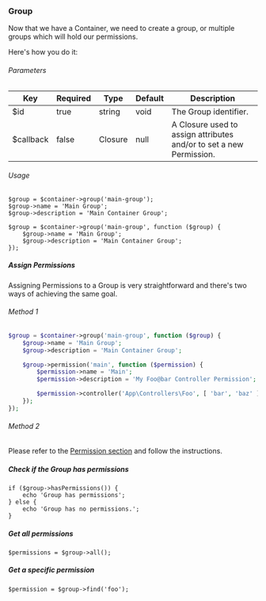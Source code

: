 ### Group

Now that we have a Container, we need to create a group, or multiple groups which will hold our permissions.

Here's how you do it:

###### Parameters

<table>
    <thead>
        <th>Key</th>
        <th>Required</th>
        <th>Type</th>
        <th>Default</th>
        <th>Description</th>
    </thead>
    <tbody>
        <tr>
            <td>$id</td>
            <td>true</td>
            <td>string</td>
            <td>void</td>
            <td>The Group identifier.</td>
        </tr>
        <tr>
            <td>$callback</td>
            <td>false</td>
            <td>Closure</td>
            <td>null</td>
            <td>A Closure used to assign attributes and/or to set a new Permission.</td>
        </tr>
    </tbody>
</table>

###### Usage

```
$group = $container->group('main-group');
$group->name = 'Main Group';
$group->description = 'Main Container Group';
```

```
$group = $container->group('main-group', function ($group) {
    $group->name = 'Main Group';
    $group->description = 'Main Container Group';
});
```

##### Assign Permissions

Assigning Permissions to a Group is very straightforward and there's two ways of achieving the same goal.

###### Method 1

```php
$group = $container->group('main-group', function ($group) {
    $group->name = 'Main Group';
    $group->description = 'Main Container Group';

    $group->permission('main', function ($permission) {
        $permission->name = 'Main';
        $permission->description = 'My Foo@bar Controller Permission';

        $permission->controller('App\Controllers\Foo', [ 'bar', 'baz' ]);
    });
});
```

###### Method 2

Please refer to the [Permission section](#permission) and follow the instructions.

##### Check if the Group has permissions

```
if ($group->hasPermissions()) {
    echo 'Group has permissions';
} else {
    echo 'Group has no permissions.';
}
```

##### Get all permissions

```
$permissions = $group->all();
```

##### Get a specific permission

```
$permission = $group->find('foo');
```
